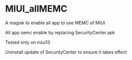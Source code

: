 # MIUI_allMEMC
<p>A magisk to enable all app to use MEMC of MIUI</p>
<p>All app semc enable by replacing SecurityCenter.apk</p>
<p>Tested only on miui13</p>
<p>Uninstall update of SecurityCenter to ensure it takes effect</p>
